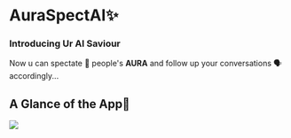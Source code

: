 # AuraSpectAI✨
<h3>Introducing Ur AI Saviour</h3>
Now u can spectate 👀 people's <b>AURA</b> and follow up your conversations 🗣️ accordingly...<br>
<h2>A Glance of the App📲</h2>
<img src="https://github.com/user-attachments/assets/7842fd58-ee2d-4f53-b9ca-8dd2c9b05000">
